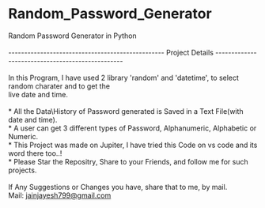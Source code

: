 # Random_Password_Generator
Random Password Generator in Python
<br><br>
-------------------------------------------------  Project Details -------------------------------------------------<br><br>
In this Program, I have used 2 library 'random' and 'datetime', to select random charater and to get the <br>live date and time.<br>
<br> * All the Data\History of Password generated is Saved in a Text File(with date and time).
<br> * A user can get 3 different types of Password, Alphanumeric, Alphabetic or Numeric.
<br> * This Project was made on Jupiter, I have tried this Code on vs code and its word there too..!
<br> * Please Star the Repositry, Share to your Friends, and follow me  for such projects.
<br><br>If Any Suggestions or Changes you have, share that to me, by mail.
<br>Mail: jainjayesh799@gmail.com
